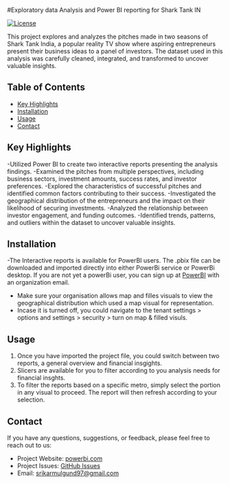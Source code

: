 #Exploratory data Analysis and Power BI reporting for Shark Tank IN 

[![License](https://img.shields.io/badge/License-MIT-blue.svg)](https://opensource.org/licenses/MIT)

This project explores and analyzes the pitches made in two seasons of Shark Tank India, a popular reality TV show where aspiring entrepreneurs present their business ideas to a panel of investors. The dataset used in this analysis was carefully cleaned, integrated, and transformed to uncover valuable insights.

## Table of Contents

- [Key Highlights](#features)
- [Installation](#installation)
- [Usage](#usage)
- [Contact](#contact)

## Key Highlights

-Utilized Power BI to create two interactive reports presenting the analysis findings.
-Examined the pitches from multiple perspectives, including business sectors, investment amounts, success rates, and investor preferences.
-Explored the characteristics of successful pitches and identified common factors contributing to their success.
-Investigated the geographical distribution of the entrepreneurs and the impact on their likelihood of securing investments.
-Analyzed the relationship between investor engagement, and funding outcomes.
-Identified trends, patterns, and outliers within the dataset to uncover valuable insights.

## Installation

-The Interactive reports is available for PowerBI users. The .pbix file can be downloaded and imported directly into either PowerBi service or PowerBi desktop. If you are not yet a powerBi user, you can sign up at [PowerBI](https://app.powerbi.com)  with an organization email. 
- Make sure your organisation allows map and filles visuals to view the geographical distribution which used a map visual for representation. 
- Incase it is turned off, you could navigate to the tenant settings > options and settings > security > turn on map & filled visuls. 

## Usage

1. Once you have imported the project file, you could switch between two reports, a general overview and financial insgights. 
2. Slicers are available for you to filter according to you analysis needs for financial insghts. 
3. To filter the reports based on a specific metro, simply select the portion in any visual to proceed. The report will then refresh according to your selection. 
 

## Contact

If you have any questions, suggestions, or feedback, please feel free to reach out to us:

- Project Website: [powerbi.com](https://app.powerbi.com/groups/me/reports/6bd59391-56e3-46ba-82ef-1119da2e9df0/ReportSection?ctid=e49e2541-0256-4c0c-805d-acbc15571a4c&experience=power-bi)
- Project Issues: [GitHub Issues](https://github.com/Killroy97/yourrepository/issues)
- Email: srikarmulgund97@gmail.com

